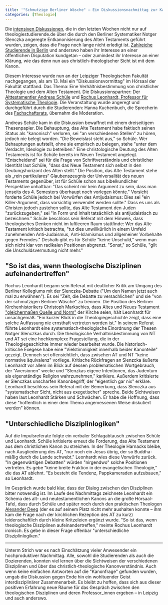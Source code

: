 ```yaml
---
title: '"Schmutzige Berliner Wäsche" – Ein Diskussionsnachmittag zur Kanonizität des AT in Leipzig'
categories: [Theologie]
---
```


Die [intensiven Diskussionen](http://www.theologiestudierende.de/2015/04/28/worum-es-in-der-at-debatte-in-berlin-geht/), die in den letzten Wochen nicht nur auf theologiestudierende.de über die durch den Berliner Systematiker Notger Slenczka angeregte Entkanonisierung des Alten Testaments geführt wurden, zeigen, dass die Frage noch lange nicht erledigt ist. [Zahlreiche Studierende in Berlin](http://www.theologiestudierende.de/2015/04/24/wir-wollen-die-disputation-eine-theologische-schlammschlacht-um-das-alte-testament/) und anderswo haben ihr Interesse an einer öffentlichen Disputation kundgetan – oder zumindest ihr Interesse an einer Klärung, wie das denn nun aus christlich-theologischer Sicht ist mit dem Kanon.

Diesem Interesse wurde nun an der Leipziger Theologischen Fakultät nachgegangen, als am 13. Mai ein "Diskussionsvormittag" im Hörsaal der Fakultät stattfand. Das Thema: Eine Verhältnisbestimmung von christlicher Theologie und dem Alten Testament. Die Diskussionspartner: Der [Alttestamentler Andreas Schüle](http://www.theologiestudierende.de/2013/11/03/theologie-das-muss-ja-nicht-schaden/) und [Rochus Leonhardt, Professor für Systematische Theologie](https://systema.theol.uni-leipzig.de/mitarbeiterinnen-und-mitarbeiter/prof-dr-rochus-leonhardt/). Die Veranstaltung wurde angeregt und durchgeführt durch die Studierenden: Hanna Kuchenbuch, die Sprecherin des [Fachschaftsrats](http://www.uni-leipzig.de/~theostud/wordpress/?page_id=9), übernahm die Moderation.

Andreas Schüle kam in die Diskussion bewaffnet mit einem dreiseitigem Thesenpapier. Die Behauptung, das Alte Testament habe faktisch seinen Status als "kanonisch" verloren, sei "an verschiedenen Stellen" zu hören, jedoch nie belegt worden. "Die Beweislast steht aus," so Schüle. Wer Behauptungen aufstellt, ohne sie empirisch zu belegen, stehe "unter dem Verdacht, Ideologie zu betreiben." Eine christologische Deutung des Alten Testaments ist für Schüle bereits im Neuen Testament angelegt. "Entscheidend" sei für die Frage von Schriftverständnis und christlicher Identität laut Schüle, "dass das Neue Testament sich selbst in den Deutungshorizont des Alten stellt." Die Position, das Alte Testament stehe als „rein partikulares“ Glaubenszeugnis der Universalität des neuen Testaments gegenüber, ist für Schüle schon aus bibelkundlicher Perspektive unhaltbar: "Das scheint mir kein Argument zu sein, dass man jenseits des 4. Semesters überhaupt noch vorlegen könnte." Vorsicht forderte Schüle jedoch bei Vorwürfen des Antijudaismus: Dies sei "ein Killer-Argument, dass vorsichtig verwendet werden sollte." Dass es uns als Christen jedoch zustehen sollte, das Alte Testament den Juden "zurückzugeben," sei "in Form und Inhalt tatsächlich als antijudaistisch zu bezeichnen." Schüle beschloss sein Referat mit dem Hinweis, dass theologisches Denken nicht im luftleeren Raum stattfinde: Wer das Alte Testament kritisch betrachte, "tut dies unwillkürlich in einem Umfeld zunehmenden Anti-Judaismus, Anti-Islamismus und allgemeiner Vorbehalte gegen Fremdes." Deshalb gibt es für Schüle "keine Unschuld," wenn man sich nicht klar von radikalen Positionen abgrenzt. "Sonst," so Schüle, "gilt die Unschuldsvermutung nicht mehr."

## "So ist das, wenn theologische Disziplinen aufeinandertreffen"

Rochus Leonhardt begann sein Referat mit deutlicher Kritik am Umgang des Berliner Kollegiums mit der Slenczka-Debatte ("Um den Namen jetzt auch mal zu erwähnen"). Es sei "Zeit, die Debatte zu versachlichen" und sie "von der schmutzigen Berliner Wäsche" zu trennen. Die Position des Berliner Kirchenhistorikers Christoph Markschies, dass Altes und Neues Testament ["gleichermaßen Quelle und Norm"](https://www.theologie.hu-berlin.de/de/st/stellungnahme-zu-den-aeusserungen-von-herrn-slenczka-1.pdf) der Kirche seien, hält Leonhardt für unsachgemäß. "Ein kurzer Blick in die Theologiegeschichte zeigt, dass eine solche Auffassung nie ernsthaft vertreten worden ist." In seinem Referat führte Leonhardt eine systematisch-theologische Einordnung der Thesen Notger Slenczkas durch. Die theologische Verhältnisbestimmung von NT und AT sei eine hochkomplexe Fragestellung, die in der Theologiegeschichte immer wieder bearbeitet wurde. Die historisch-kritische Exegese habe eine "Vielstimmigkeit innerhalb beider Kanonteile" gezeigt. Dennoch sei offensichtlich, dass zwischen AT und NT "keine normative äquivalenz" vorliege. Kritische Rückfragen an Slenzcka äußerte Leonhardt vor allem im Blick auf dessen problematischen Wortgebrauch, der "Aversionen" wecke und "Slenzkas eigene Intentionen, das Judentum als eigenständige Religion wahrzunehmen," karikiere. Außerdem kritisierte er Slenczkas unscharfen Kanonbegriff, der "eigentlich gar nix" erkläre. Leonhardt beschloss sein Referat mit der Bemerkung, dass Slenczka aus "systematischer Sicht, nicht aus exegetischer" spreche. Beide Sichtweisen haben laut Leonhardt Stärken und Schwächen. Er habe die Hoffnung, dass diese "hoffentlich in einer dem Thema angemessenen Weise diskutiert werden" können.

## "Unterschiedliche Disziplinlogiken"

Auf die Impulsreferate folgte ein verbaler Schlagabtausch zwischen Schüle und Leonhardt. Schüle kritisierte erneut die Forderung, das Alte Testament aus dem christlichen Kanon zu streichen. In der Theologie Harnacks bleibe, nach Ausgliederung des AT, "nur noch ein Jesus übrig, der so Buddha-mäßig durch die Lande schwebt." Leonhardt wies diese Vorwürfe zurück. "In gegenwärtigen Debatten" würden "nirgendwo" solche Positionen vertreten. Es gebe "keine breite Fraktion in der evangelischen Theologie," die das AT ablehnt. "Es besteht die Tendenz, Pappkameraden aufzubauen," so Leonhardt.

Im Gespräch wurde bald klar, dass der Dialog zwischen den Disziplinen bitter notwendig ist. Im Laufe des Nachmittags zeichnete Leonhardt ein Schema des alt- und neutestamentlichen Kanons an die große Hörsaal-Tafel, dass durch Schüle und später noch durch den praktischen Theologen [Alexander Deeg](https://de.wikipedia.org/wiki/Alexander_Deeg) (der es auf seinem Platz nicht mehr aushalten konnte – ihm kam die Frage nach der kirchlichen Rezeption des AT zu kurz) leidenschaftlich durch kleine Kritzeleien ergänzt wurde. "So ist das, wenn theologische Disziplinen aufeinandertreffen," meinte Rochus Leonhardt ironisch. Es gebe in dieser Frage offenbar "unterschiedliche Disziplinlogiken."

----

Unterm Strich war es nach Einschätzung vieler Anwesender ein hochproduktiver Nachmittag. Alle, sowohl die Studierenden als auch die Dozierenden, konnten viel lernen über die Sichtweisen der verschiedenen Disziplinen und über das christlich-theologische Kanonverständnis. Auch wenn keine einfachen Antworten auf die "Kanonfrage" gefunden wurden, umgab die Diskussion gegen Ende hin ein wohltuender Geist interdisziplinärer Zusammenarbeit. Es bleibt zu hoffen, dass sich aus dieser positiven Erfahrung neue Räume für das Gespräch zwischen den theologischen Disziplinen und deren Professor_innen ergeben – in Leipzig und auch anderswo.